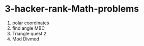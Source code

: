 # 3-hacker-rank-Math-problems

 1) polar coordinates
 2) find angle MBC
 3) Triangle quest 2
 4) Mod Divmod
